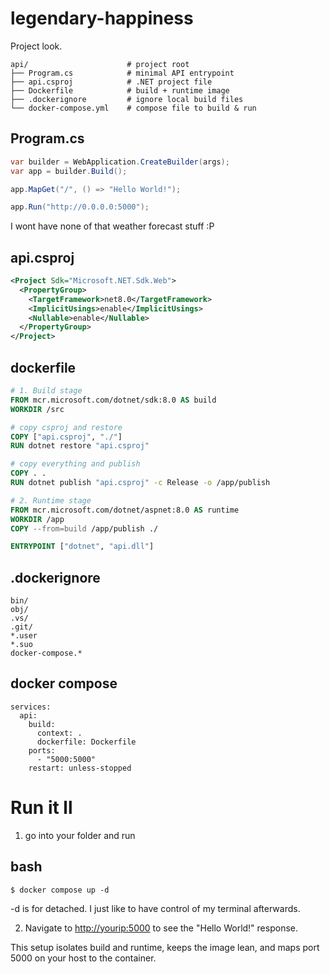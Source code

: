 # legendary-happiness


Project look.
```
api/                      # project root
├── Program.cs            # minimal API entrypoint
├── api.csproj            # .NET project file
├── Dockerfile            # build + runtime image
├── .dockerignore         # ignore local build files
└── docker-compose.yml    # compose file to build & run
```

## Program.cs
```csharp
var builder = WebApplication.CreateBuilder(args);
var app = builder.Build();

app.MapGet("/", () => "Hello World!");

app.Run("http://0.0.0.0:5000");
```

I wont have none of that weather forecast stuff :P



## api.csproj
```xml
<Project Sdk="Microsoft.NET.Sdk.Web">
  <PropertyGroup>
    <TargetFramework>net8.0</TargetFramework>
    <ImplicitUsings>enable</ImplicitUsings>
    <Nullable>enable</Nullable>
  </PropertyGroup>
</Project>
```

## dockerfile
```dockerfile
# 1. Build stage
FROM mcr.microsoft.com/dotnet/sdk:8.0 AS build
WORKDIR /src

# copy csproj and restore
COPY ["api.csproj", "./"]
RUN dotnet restore "api.csproj"

# copy everything and publish
COPY . .
RUN dotnet publish "api.csproj" -c Release -o /app/publish

# 2. Runtime stage
FROM mcr.microsoft.com/dotnet/aspnet:8.0 AS runtime
WORKDIR /app
COPY --from=build /app/publish ./

ENTRYPOINT ["dotnet", "api.dll"]
```

## .dockerignore
```.dockerignore
bin/
obj/
.vs/
.git/
*.user
*.suo
docker-compose.*
```

## docker compose
```docker compose
services:
  api:
    build:
      context: .
      dockerfile: Dockerfile
    ports:
      - "5000:5000"
    restart: unless-stopped
```

# Run it ll

1. go into your folder and run

## bash
```docker compose
$ docker compose up -d
```

-d is for detached. I just like to have control of my terminal afterwards.


2. Navigate to [http://yourip:5000](http://yourip:5000) to see the "Hello World!" response.

This setup isolates build and runtime, keeps the image lean, and maps port 5000 on your host to the container.
